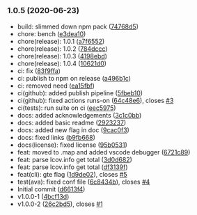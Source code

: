 ## <small>1.0.5 (2020-06-23)</small>

* build: slimmed down npm pack ([74768d5](https://github.com/Kirkhammetz/lcov-total/commit/74768d5))
* chore: bench ([e3dea10](https://github.com/Kirkhammetz/lcov-total/commit/e3dea10))
* chore(release): 1.0.1 ([a7f6552](https://github.com/Kirkhammetz/lcov-total/commit/a7f6552))
* chore(release): 1.0.2 ([784dccc](https://github.com/Kirkhammetz/lcov-total/commit/784dccc))
* chore(release): 1.0.3 ([4198ebd](https://github.com/Kirkhammetz/lcov-total/commit/4198ebd))
* chore(release): 1.0.4 ([10621d0](https://github.com/Kirkhammetz/lcov-total/commit/10621d0))
* ci: fix ([83f9ffa](https://github.com/Kirkhammetz/lcov-total/commit/83f9ffa))
* ci: publish to npm on release ([a496b1c](https://github.com/Kirkhammetz/lcov-total/commit/a496b1c))
* ci: removed need ([ea15fbf](https://github.com/Kirkhammetz/lcov-total/commit/ea15fbf))
* ci(github): added publish pipeline ([5fbeb10](https://github.com/Kirkhammetz/lcov-total/commit/5fbeb10))
* ci(github): fixed actions runs-on ([64c48e6](https://github.com/Kirkhammetz/lcov-total/commit/64c48e6)), closes [#3](https://github.com/Kirkhammetz/lcov-total/issues/3)
* ci(tests): run suite on ci ([eec5975](https://github.com/Kirkhammetz/lcov-total/commit/eec5975))
* docs: added acknowledgements ([3c1c0bb](https://github.com/Kirkhammetz/lcov-total/commit/3c1c0bb))
* docs: added basic readme ([2923237](https://github.com/Kirkhammetz/lcov-total/commit/2923237))
* docs: added new flag in doc ([9cac0f3](https://github.com/Kirkhammetz/lcov-total/commit/9cac0f3))
* docs: fixed links ([b9fb668](https://github.com/Kirkhammetz/lcov-total/commit/b9fb668))
* docs(license): fixed license ([95b0531](https://github.com/Kirkhammetz/lcov-total/commit/95b0531))
* feat: moved to .map and added vscode debugger ([6721c89](https://github.com/Kirkhammetz/lcov-total/commit/6721c89))
* feat: parse lcov.info get total ([3d0d682](https://github.com/Kirkhammetz/lcov-total/commit/3d0d682))
* feat: parse lcov.info get total ([df3139f](https://github.com/Kirkhammetz/lcov-total/commit/df3139f))
* feat(cli): gte flag ([1d9de02](https://github.com/Kirkhammetz/lcov-total/commit/1d9de02)), closes [#5](https://github.com/Kirkhammetz/lcov-total/issues/5)
* test(ava): fixed conf file ([6c8434b](https://github.com/Kirkhammetz/lcov-total/commit/6c8434b)), closes [#4](https://github.com/Kirkhammetz/lcov-total/issues/4)
* Initial commit ([d6613f4](https://github.com/Kirkhammetz/lcov-total/commit/d6613f4))
* v1.0.0-1 ([4bcf13d](https://github.com/Kirkhammetz/lcov-total/commit/4bcf13d))
* v1.0.0-2 ([26c2bd5](https://github.com/Kirkhammetz/lcov-total/commit/26c2bd5)), closes [#1](https://github.com/Kirkhammetz/lcov-total/issues/1)



